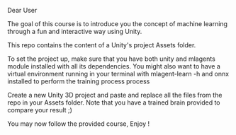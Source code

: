 Dear User

The goal of this course is to introduce you the concept of machine learning through a fun and interactive way using Unity.

This repo contains the content of a Unity's project Assets folder.

To set the project up, make sure that you have both unity and mlagents module installed with all its dependencies.
You might also want to have a virtual environment running in your terminal with mlagent-learn -h and onnx installed to perform the training process process

Create a new Unity 3D project and paste and replace all the files from the repo in your Assets folder.
Note that you have a trained brain provided to compare your result ;)

You may now follow the provided course,
Enjoy !
